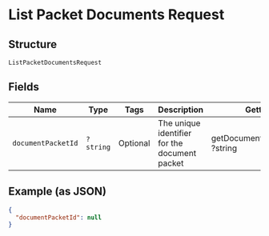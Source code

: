 
# List Packet Documents Request

## Structure

`ListPacketDocumentsRequest`

## Fields

| Name | Type | Tags | Description | Getter | Setter |
|  --- | --- | --- | --- | --- | --- |
| `documentPacketId` | `?string` | Optional | The unique identifier for the document packet | getDocumentPacketId(): ?string | setDocumentPacketId(?string documentPacketId): void |

## Example (as JSON)

```json
{
  "documentPacketId": null
}
```

